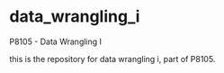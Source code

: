 # data_wrangling_i
P8105 - Data Wrangling I

this is the repository for data wrangling i, part of P8105.
